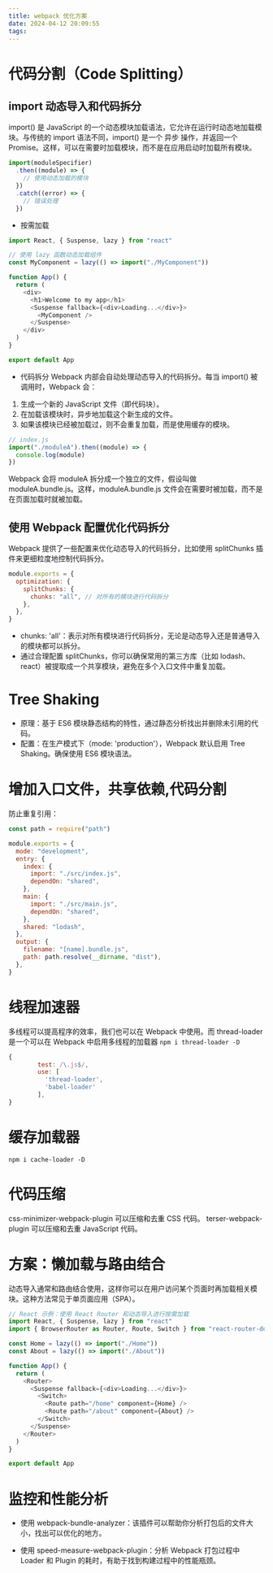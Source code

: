 ```yaml
---
title: webpack 优化方案
date: 2024-04-12 20:09:55
tags:
---
```


# 代码分割（Code Splitting）

## import 动态导入和代码拆分

import() 是 JavaScript 的一个动态模块加载语法，它允许在运行时动态地加载模块。与传统的 import 语法不同，import() 是一个 异步 操作，并返回一个 Promise。这样，可以在需要时加载模块，而不是在应用启动时加载所有模块。

```js
import(moduleSpecifier)
  .then((module) => {
    // 使用动态加载的模块
  })
  .catch((error) => {
    // 错误处理
  })
```

- 按需加载

```js
import React, { Suspense, lazy } from "react"

// 使用 lazy 函数动态加载组件
const MyComponent = lazy(() => import("./MyComponent"))

function App() {
  return (
    <div>
      <h1>Welcome to my app</h1>
      <Suspense fallback={<div>Loading...</div>}>
        <MyComponent />
      </Suspense>
    </div>
  )
}

export default App
```

- 代码拆分
  Webpack 内部会自动处理动态导入的代码拆分。每当 import() 被调用时，Webpack 会：

1. 生成一个新的 JavaScript 文件（即代码块）。
2. 在加载该模块时，异步地加载这个新生成的文件。
3. 如果该模块已经被加载过，则不会重复加载，而是使用缓存的模块。

```js
// index.js
import("./moduleA").then((module) => {
  console.log(module)
})
```

Webpack 会将 moduleA 拆分成一个独立的文件，假设叫做 moduleA.bundle.js。这样，moduleA.bundle.js 文件会在需要时被加载，而不是在页面加载时就被加载。

## 使用 Webpack 配置优化代码拆分

Webpack 提供了一些配置来优化动态导入的代码拆分，比如使用 splitChunks 插件来更细粒度地控制代码拆分。

```js
module.exports = {
  optimization: {
    splitChunks: {
      chunks: "all", // 对所有的模块进行代码拆分
    },
  },
}
```

- chunks: 'all'：表示对所有模块进行代码拆分，无论是动态导入还是普通导入的模块都可以拆分。
- 通过合理配置 splitChunks，你可以确保常用的第三方库（比如 lodash、react）被提取成一个共享模块，避免在多个入口文件中重复加载。

# Tree Shaking

- 原理：基于 ES6 模块静态结构的特性，通过静态分析找出并删除未引用的代码。
- 配置：在生产模式下（mode: 'production'），Webpack 默认启用 Tree Shaking。确保使用 ES6 模块语法。

# 增加入口文件，共享依赖,代码分割

防止重复引用：

```js
const path = require("path")

module.exports = {
  mode: "development",
  entry: {
    index: {
      import: "./src/index.js",
      dependOn: "shared",
    },
    main: {
      import: "./src/main.js",
      dependOn: "shared",
    },
    shared: "lodash",
  },
  output: {
    filename: "[name].bundle.js",
    path: path.resolve(__dirname, "dist"),
  },
}
```

# 线程加速器

多线程可以提高程序的效率，我们也可以在 Webpack 中使用。而 thread-loader 是一个可以在 Webpack 中启用多线程的加载器
`npm i thread-loader -D`

```js
{
        test: /\.js$/,
        use: [
          'thread-loader',
          'babel-loader'
        ],
}
```

# 缓存加载器

`npm i cache-loader -D`

# 代码压缩

css-minimizer-webpack-plugin 可以压缩和去重 CSS 代码。
terser-webpack-plugin 可以压缩和去重 JavaScript 代码。

# 方案：懒加载与路由结合

动态导入通常和路由结合使用，这样你可以在用户访问某个页面时再加载相关模块。这种方法常见于单页面应用（SPA）。

```js
// React 示例：使用 React Router 和动态导入进行按需加载
import React, { Suspense, lazy } from "react"
import { BrowserRouter as Router, Route, Switch } from "react-router-dom"

const Home = lazy(() => import("./Home"))
const About = lazy(() => import("./About"))

function App() {
  return (
    <Router>
      <Suspense fallback={<div>Loading...</div>}>
        <Switch>
          <Route path="/home" component={Home} />
          <Route path="/about" component={About} />
        </Switch>
      </Suspense>
    </Router>
  )
}

export default App
```

# 监控和性能分析

- 使用 webpack-bundle-analyzer：该插件可以帮助你分析打包后的文件大小，找出可以优化的地方。

- 使用 speed-measure-webpack-plugin：分析 Webpack 打包过程中 Loader 和 Plugin 的耗时，有助于找到构建过程中的性能瓶颈。
